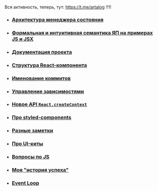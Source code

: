 Вся активность, теперь, тут: https://t.me/artalog !!1!


* ### [Архитектура менеджера состояния](https://github.com/artalar/blog/blob/master/src/pages/sm-architecture.md)
* ### [Формальная и интуитивная семантика ЯП на примерах JS и JSX](https://github.com/artalar/blog/blob/master/src/pages/semantics-in-programming.md)
* ### [Документация проекта](https://github.com/artalar/blog/blob/master/src/pages/pdroject-docs.md)
* ### [Структура React-компонента](https://github.com/artalar/blog/blob/master/src/pages/react-component-structure.md)
* ### [Именование коммитов](https://github.com/artalar/blog/blob/master/src/pages/commits-naming.md)
* ### [Управление зависимостями](https://github.com/artalar/blog/blob/master/src/pages/dependencies.md)
* ### [Новое API `React.createContext`](https://github.com/artalar/blog/blob/master/src/pages/new-react-context.md)
* ### [Про styled-components](https://github.com/artalar/blog/blob/master/src/pages/styled-components.md)
* ### [Разные заметки](https://github.com/artalar/blog/blob/master/src/pages/notes.md)
* ### [Про UI-киты](https://github.com/artalar/blog/blob/master/src/pages/currently-best-ui-kits.md)
* ### [Вопросы по JS](https://github.com/artalar/blog/blob/master/src/pages/js-questions.md)
* ### [Моя "история успеха"](https://github.com/artalar/blog/blob/master/src/pages/my-success-story.md)

* ### [Event Loop](https://github.com/artalar/blog/blob/master/src/eventLoop.js)
